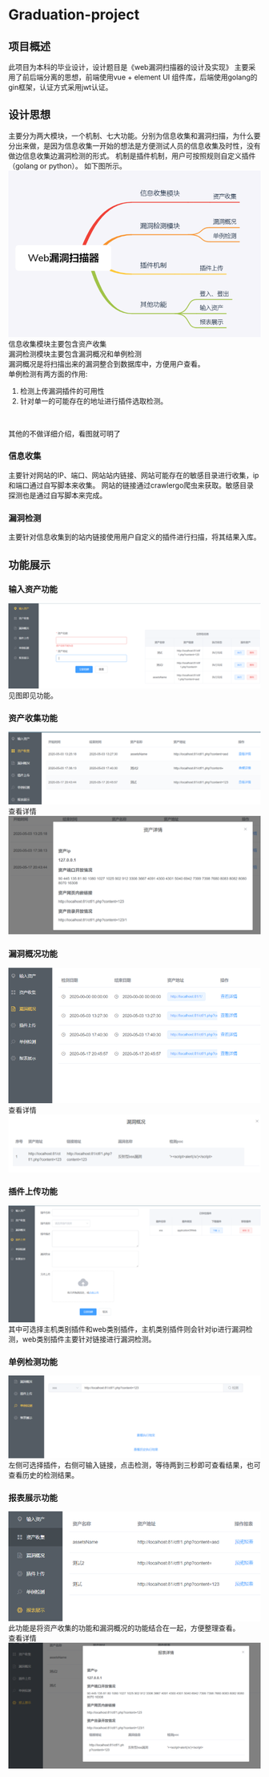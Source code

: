 # Graduation-project
## 项目概述
此项目为本科的毕业设计，设计题目是《web漏洞扫描器的设计及实现》
主要采用了前后端分离的思想，前端使用vue + element UI 组件库，后端使用golang的gin框架，认证方式采用jwt认证。
## 设计思想
主要分为两大模块，一个机制、七大功能。分别为信息收集和漏洞扫描，为什么要分出来做，是因为信息收集一开始的想法是方便测试人员的信息收集及时性，没有做边信息收集边漏洞检测的形式。
机制是插件机制，用户可按照规则自定义插件（golang or python）。
如下图所示。
![图片1](/images/图片1.png)
信息收集模块主要包含资产收集
<br>
漏洞检测模块主要包含漏洞概况和单例检测<br>
漏洞概况是将扫描出来的漏洞整合到数据库中，方便用户查看。<br>
单例检测有两方面的作用:
1. 检测上传漏洞插件的可用性
2. 针对单一的可能存在的地址进行插件选取检测。
<br>

其他的不做详细介绍，看图就可明了
### 信息收集
主要针对网站的IP、端口、网站站内链接、网站可能存在的敏感目录进行收集，ip和端口通过自写脚本来收集。
网站的链接通过crawlergo爬虫来获取。敏感目录探测也是通过自写脚本来完成。
### 漏洞检测
主要针对信息收集到的站内链接使用用户自定义的插件进行扫描，将其结果入库。
## 功能展示
### 输入资产功能

![图片2](/images/图片2.png)
见图即见功能。
### 资产收集功能
![图片2](/images/图片3.png)
查看详情
![图片2](/images/图片4.png)
### 漏洞概况功能
![图片2](/images/图片5.png)
查看详情
![图片2](/images/图片6.png)
### 插件上传功能
![图片2](/images/图片7.png)
其中可选择主机类别插件和web类别插件，主机类别插件则会针对ip进行漏洞检测，web类别插件主要针对链接进行漏洞检测。
### 单例检测功能
![图片2](/images/图片8.png)
左侧可选择插件，右侧可输入链接，点击检测，等待两到三秒即可查看结果，也可查看历史的检测结果。
### 报表展示功能
![图片2](/images/图片9.png)
此功能是将资产收集的功能和漏洞概况的功能结合在一起，方便整理查看。
<br>
查看详情
![图片2](/images/图片10.png)
